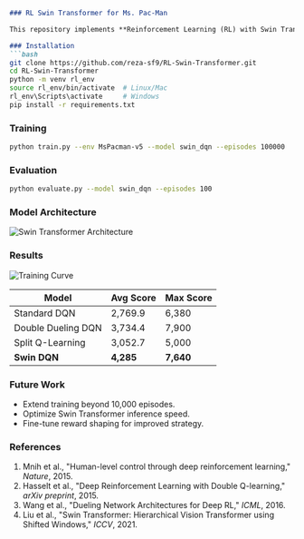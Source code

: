 ```md
### RL Swin Transformer for Ms. Pac-Man

This repository implements **Reinforcement Learning (RL) with Swin Transformer** in the **Ms. Pac-Man** environment. It compares Deep RL techniques such as **DQN, Double DQN, Dueling DQN, Split Q-Learning, and A2C/A3C**, with a focus on **Double DQN with Swin Transformers**.

### Installation
```bash
git clone https://github.com/reza-sf9/RL-Swin-Transformer.git
cd RL-Swin-Transformer
python -m venv rl_env
source rl_env/bin/activate  # Linux/Mac
rl_env\Scripts\activate     # Windows
pip install -r requirements.txt
```

### Training
```bash
python train.py --env MsPacman-v5 --model swin_dqn --episodes 100000
```

### Evaluation
```bash
python evaluate.py --model swin_dqn --episodes 100
```

### Model Architecture
![Swin Transformer Architecture](path/to/swin_architecture.png) <!-- Placeholder for Swin Transformer diagram -->

### Results
![Training Curve](path/to/training_curve.png) <!-- Placeholder for training curve image -->

| Model               | Avg Score | Max Score |
|--------------------|------------|------------|
| Standard DQN      | 2,769.9    | 6,380      |
| Double Dueling DQN | 3,734.4    | 7,900      |
| Split Q-Learning  | 3,052.7    | 5,000      |
| **Swin DQN**      | **4,285**  | **7,640**  |

### Future Work
- Extend training beyond 10,000 episodes.
- Optimize Swin Transformer inference speed.
- Fine-tune reward shaping for improved strategy.



### References
1. Mnih et al., "Human-level control through deep reinforcement learning," *Nature*, 2015.
2. Hasselt et al., "Deep Reinforcement Learning with Double Q-learning," *arXiv preprint*, 2015.
3. Wang et al., "Dueling Network Architectures for Deep RL," *ICML*, 2016.
4. Liu et al., "Swin Transformer: Hierarchical Vision Transformer using Shifted Windows," *ICCV*, 2021.
```

